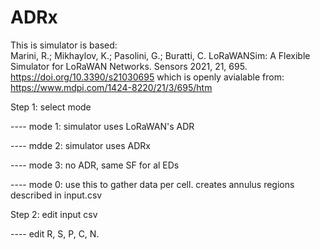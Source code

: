 # ADRx

This is simulator is based:  
Marini, R.; Mikhaylov, K.; Pasolini, G.; Buratti, C. LoRaWANSim: A Flexible Simulator for LoRaWAN Networks. Sensors 2021, 21, 695. https://doi.org/10.3390/s21030695 
which is openly avialable from: https://www.mdpi.com/1424-8220/21/3/695/htm

Step 1: select mode
  
 ---- mode 1: simulator uses LoRaWAN's ADR
  
 ---- mdde 2: simulator uses ADRx
  
 ---- mode 3: no ADR, same SF for al EDs
  
 ---- mode 0: use this to gather data per cell. creates annulus regions described in input.csv

Step 2: edit input csv

 ---- edit R, S, P, C, N.
